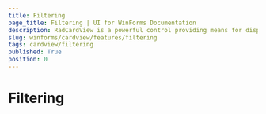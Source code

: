 ```yaml
---
title: Filtering
page_title: Filtering | UI for WinForms Documentation
description: RadCardView is a powerful control providing means for displaying and editing data organized in a card layout.
slug: winforms/cardview/features/filtering
tags: cardview/filtering
published: True
position: 0
---
```


# Filtering
